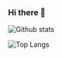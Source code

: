### Hi there 👋

![Github stats](https://github-readme-stats.vercel.app/api?username=Shulu-Chen&count_private=true&show_icons=true)

![Top Langs](https://github-readme-stats.vercel.app/api/top-langs/?username=Shulu-Chen&layout=compact)

